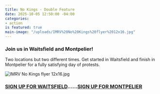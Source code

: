 ```yaml
---
title: No Kings - Double Feature
date: 2025-10-05 12:50:00 -04:00
categories:
- action
is featured: true
main-image: "/uploads/IMRV%20No%20Kings%20flyer%2012x16.jpg"
---
```


### Join us in Waitsfield and Montpelier!

Two locations but two different times.  Get started in Waitsfield and finish in Montpelier for a fully satisfying day of protests.

![IMRV No Kings flyer 12x16.jpg](/uploads/IMRV%20No%20Kings%20flyer%2012x16.jpg) 

### [SIGN UP FOR WAITSFIELD](https://www.mobilize.us/nokings/event/850872/?emci=670951f9-2c9e-f011-8e61-6045bded8ba4&emdi=ff4b9cf2-9ba0-f011-8e61-6045bded8ba4&ceid=2500793)......[SIGN UP FOR MONTPELIER](https://www.mobilize.us/nokings/event/844078/?emci=670951f9-2c9e-f011-8e61-6045bded8ba4&emdi=ff4b9cf2-9ba0-f011-8e61-6045bded8ba4&ceid=2500793)